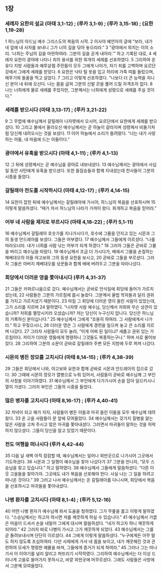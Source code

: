 ## 1장
### 세례자 요한의 설교 (마태 3,1-12) ;  (루카 3,1-9) ;  (루카 3,15-18) ;  (요한 1,19-28)
1 하느님의 아드님 예수 그리스도의 복음의 시작.
2 이사야 예언자의 글에 “보라, 내가 네 앞에 내 사자를 보내니 그가 너의 길을 닦아 놓으리라.”
3 “광야에서 외치는 이의 소리. ‘너희는 주님의 길을 마련하여라. 그분의 길을 곧게 내어라.’” 하고 기록된 대로,
4 세례자 요한이 광야에 나타나 죄의 용서를 위한 회개의 세례를 선포하였다.
5 그리하여 온 유다 지방 사람들과 예루살렘 주민들이 모두 그에게 나아가, 자기 죄를 고백하며 요르단 강에서 그에게 세례를 받았다.
6 요한은 낙타 털 옷을 입고 허리에 가죽 띠를 둘렀으며, 메뚜기와 들꿀을 먹고 살았다.
7 그리고 이렇게 선포하였다. “나보다 더 큰 능력을 지니신 분이 내 뒤에 오신다. 나는 몸을 굽혀 그분의 신발 끈을 풀어 드릴 자격조차 없다.
8 나는 너희에게 물로 세례를 주었지만, 그분께서는 너희에게 성령으로 세례를 주실 것이다.”
### 세례를 받으시다 (마태 3,13-17) ;  (루카 3,21-22)
9 그 무렵에 예수님께서 갈릴래아 나자렛에서 오시어, 요르단에서 요한에게 세례를 받으셨다.
10 그리고 물에서 올라오신 예수님께서는 곧 하늘이 갈라지며 성령께서 비둘기처럼 당신께 내려오시는 것을 보셨다.
11 이어 하늘에서 소리가 들려왔다. “너는 내가 사랑하는 아들, 내 마음에 드는 아들이다.”
### 광야에서 유혹을 받으시다 (마태 4,1-11) ;  (루카 4,1-13)
12 그 뒤에 성령께서는 곧 예수님을 광야로 내보내셨다.
13 예수님께서는 광야에서 사십 일 동안 사탄에게 유혹을 받으셨다. 또한 들짐승들과 함께 지내셨는데 천사들이 그분의 시중을 들었다.
### 갈릴래아 전도를 시작하시다 (마태 4,12-17) ;  (루카 4,14-15)
14 요한이 잡힌 뒤에 예수님께서는 갈릴래아에 가시어, 하느님의 복음을 선포하시며
15 이렇게 말씀하셨다. “때가 차서 하느님의 나라가 가까이 왔다. 회개하고 복음을 믿어라.”
### 어부 네 사람을 제자로 부르시다 (마태 4,18-22) ;  (루카 5,1-11)
16 예수님께서 갈릴래아 호숫가를 지나가시다가, 호수에 그물을 던지고 있는 시몬과 그의 동생 안드레아를 보셨다. 그들은 어부였다.
17 예수님께서 그들에게 이르셨다. “나를 따라오너라. 내가 너희를 사람 낚는 어부가 되게 하겠다.”
18 그러자 그들은 곧바로 그물을 버리고 예수님을 따랐다.
19 예수님께서 조금 더 가시다가, 배에서 그물을 손질하는 제베대오의 아들 야고보와 그의 동생 요한을 보시고,
20 곧바로 그들을 부르셨다. 그러자 그들은 아버지 제베대오를 삯꾼들과 함께 배에 버려두고 그분을 따라나섰다.
### 회당에서 더러운 영을 쫓아내시다 (루카 4,31-37)
21 그들은 카파르나움으로 갔다. 예수님께서는 곧바로 안식일에 회당에 들어가 가르치셨는데,
22 사람들은 그분의 가르침에 몹시 놀랐다. 그분께서 율법 학자들과 달리 권위를 가지고 가르치셨기 때문이다.
23 마침 그 회당에 더러운 영이 들린 사람이 있었는데, 그가 소리를 지르며
24 말하였다. “나자렛 사람 예수님, 당신께서 저희와 무슨 상관이 있습니까? 저희를 멸망시키러 오셨습니까? 저는 당신이 누구신지 압니다. 당신은 하느님의 거룩하신 분이십니다.”
25 예수님께서 그에게 “조용히 하여라. 그 사람에게서 나가라.” 하고 꾸짖으시니,
26 더러운 영은 그 사람에게 경련을 일으켜 놓고 큰 소리를 지르며 나갔다.
27 그러자 사람들이 모두 놀라, “이게 어찌 된 일이냐? 새롭고 권위 있는 가르침이다. 저이가 더러운 영들에게 명령하니 그것들도 복종하는구나.” 하며 서로 물어보았다.
28 그리하여 그분의 소문이 곧바로 갈릴래아 주변 모든 지방에 두루 퍼져 나갔다.
### 시몬의 병든 장모를 고치시다 (마태 8,14-15) ;  (루카 4,38-39)
29 그들은 회당에서 나와, 야고보와 요한과 함께 곧바로 시몬과 안드레아의 집으로 갔다.
30 그때에 시몬의 장모가 열병으로 누워 있어서, 사람들이 곧바로 예수님께 그 부인의 사정을 이야기하였다.
31 예수님께서 그 부인에게 다가가시어 손을 잡아 일으키시니 열이 가셨다. 그러자 부인은 그들의 시중을 들었다.
### 많은 병자를 고치시다 (마태 8,16-17) ;  (루카 4,40-41)
32 저녁이 되고 해가 지자, 사람들이 병든 이들과 마귀 들린 이들을 모두 예수님께 데려왔다.
33 온 고을 사람들이 문 앞에 모여들었다.
34 예수님께서는 갖가지 질병을 앓는 많은 사람을 고쳐 주시고 많은 마귀를 쫓아내셨다. 그러면서 마귀들이 말하는 것을 허락하지 않으셨다. 그들이 당신을 알고 있었기 때문이다.
### 전도 여행을 떠나시다 (루카 4,42-44)
35 다음 날 새벽 아직 캄캄할 때, 예수님께서는 일어나 외딴곳으로 나가시어 그곳에서 기도하셨다.
36 시몬과 그 일행이 예수님을 찾아 나섰다가
37 그분을 만나자, “모두 스승님을 찾고 있습니다.” 하고 말하였다.
38 예수님께서 그들에게 말씀하셨다. “다른 이웃 고을들을 찾아가자. 그곳에도 내가 복음을 선포해야 한다. 사실 나는 그 일을 하려고 떠나온 것이다.”
39 그러고 나서 예수님께서는 온 갈릴래아를 다니시며, 회당에서 복음을 선포하시고 마귀들을 쫓아내셨다.
### 나병 환자를 고치시다 (마태 8,1-4) ;  (루카 5,12-16)
40 어떤 나병 환자가 예수님께 와서 도움을 청하였다. 그가 무릎을 꿇고 이렇게 말하였다. “스승님께서는 하고자 하시면 저를 깨끗하게 하실 수 있습니다.”
41 예수님께서 가엾은 마음이 드셔서 손을 내밀어 그에게 대시며 말씀하셨다. “내가 하고자 하니 깨끗하게 되어라.”
42 그러자 바로 나병이 가시고 그가 깨끗하게 되었다.
43 예수님께서는 그를 곧 돌려보내시며 단단히 이르셨다.
44 그에게 이렇게 말씀하셨다. “누구에게든 아무 말도 하지 않도록 조심하여라. 다만 사제에게 가서 네 몸을 보이고, 네가 깨끗해진 것과 관련하여 모세가 명령한 예물을 바쳐, 그들에게 증거가 되게 하여라.”
45 그러나 그는 떠나가서 이 이야기를 널리 알리고 퍼뜨리기 시작하였다. 그리하여 예수님께서는 더 이상 드러나게 고을로 들어가지 못하시고, 바깥 외딴곳에 머무르셨다. 그래도 사람들은 사방에서 그분께 모여들었다.
